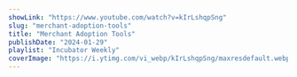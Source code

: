 ```yaml
---
showLink: "https://www.youtube.com/watch?v=kIrLshqpSng"
slug: "merchant-adoption-tools"
title: "Merchant Adoption Tools"
publishDate: "2024-01-29"
playlist: "Incubator Weekly"
coverImage: "https://i.ytimg.com/vi_webp/kIrLshqpSng/maxresdefault.webp"
---
```

